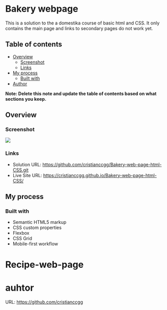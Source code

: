 # Bakery webpage

This is a solution to the a domestika course of basic html and CSS.
It only contains the main page and links to secondary pages do not work yet.

## Table of contents

- [Overview](#overview)
  - [Screenshot](#screenshot)
  - [Links](#links)
- [My process](#my-process)
  - [Built with](#built-with)
- [Author](#author)

**Note: Delete this note and update the table of contents based on what sections you keep.**

## Overview

### Screenshot

![](<!(/images/Proyecto_final.png)>)

### Links

- Solution URL: https://github.com/cristianccgg/Bakery-web-page-html-CSS.git
- Live Site URL: https://cristianccgg.github.io/Bakery-web-page-html-CSS/

## My process

### Built with

- Semantic HTML5 markup
- CSS custom properties
- Flexbox
- CSS Grid
- Mobile-first workflow

# Recipe-web-page

# auhtor

URL: https://github.com/cristianccgg
